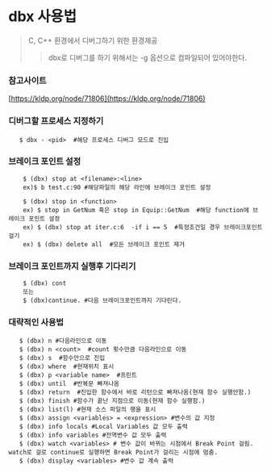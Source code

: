 # dbx 사용법
> C, C++ 환경에서 디버그하기 위한 환경제공
>> dbx로 디버그를 하기 위해서는 -g 옵션으로 컴파일되어 있어야한다.

### 참고사이트
[https://kldp.org/node/71806](https://kldp.org/node/71806)


### 디버그할 프로세스 지정하기
``` shell
   $ dbx - <pid>  #해당 프로세스 디버그 모드로 진입
```

### 브레이크 포인트 설정
```shell
    $ (dbx) stop at <filename>:<line> 
    ex)$ b test.c:90 #해당파일의 해당 라인에 브레이크 포인트 설정
    
    $ (dbx) stop in <function>
    ex) $ stop in GetNum 혹은 stop in Equip::GetNum  #해당 function에 브레이크 포인트 설정
    ex) $ (dbx) stop at iter.c:6  -if i == 5  #특정조건일 경우 브레이크포인트 걸기
    ex) $ (dbx) delete all  #모든 브레이크 포인트 제거
```

### 브레이크 포인트까지 실행후 기다리기
```shell
    $ (dbx) cont 
    또는
    $ (dbx)continue. #다음 브레이크포인트까지 기다린다.
```

### 대략적인 사용법
```shell
   $ (dbx) n #다음라인으로 이동
   $ (dbx) n <count>  #count 횟수만큼 다음라인으로 이동
   $ (dbx) s  #함수안으로 진입
   $ (dbx) where  #현재위치 표시
   $ (dbx) p <variable name>  #프린트
   $ (dbx) until  #반복문 빠져나옴
   $ (dbx) return  #진입한 함수에서 바로 리턴으로 빠져나옴(현재 함수 실행안함.)
   $ (dbx) finish #함수가 끝난 지점으로 이동(현재 함수 실행함.)
   $ (dbx) list(l) #현재 소스 파일의 행을 표시
   $ (dbx) assign <variables> = <expression> #변수의 값 지정
   $ (dbx) info locals #Local Variables 값 모두 출력
   $ (dbx) info variables #전역변수 값 모두 출력
   $ (dbx) watch <variables> # 변수 값이 바뀌는 시점에서 Break Point 걸림. watch로 걸로 continue로 실행하면 Break Point가 걸리는 시점에 멈춤.
   $ (dbx) display <variables> #변수 값 계속 출력
```
